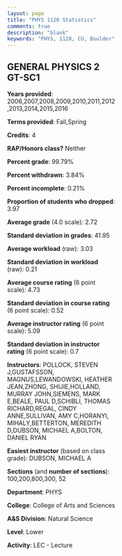 ```yaml
---
layout: page
title: "PHYS 1120 Statistics"
comments: true
description: "blank"
keywords: "PHYS, 1120, CU, Boulder"
--- 
```

<head>
<script src="https://ajax.googleapis.com/ajax/libs/jquery/2.1.3/jquery.min.js"></script>
<script src="https://dl.dropboxusercontent.com/s/pc42nxpaw1ea4o9/highcharts.js?dl=0"></script>
<!-- <script src="../assets/js/highcharts.js"></script> -->
<style type="text/css">@font-face {
	font-family: "Bebas Neue";
	src: url(https://www.filehosting.org/file/details/544349/BebasNeue%20Regular.otf) format("opentype");
	}
	h1.Bebas { 
		font-family: "Bebas Neue", Verdana, Tahoma;
	}
</style>
</head>
<body>
	<div id="container" style="float: right; width: 45%; height: 88%; margin-left: 2.5%; margin-right: 2.5%;"></div>
	<script language="JavaScript">
		$(document).ready(function() {
		var chart = {type: 'column'};
		var title = {text: 'Grade Distribution'};
		var xAxis = {categories: ['A','B','C','D','F'],crosshair: true};
		var yAxis = {min: 0,title: {text: 'Percentage'}};
		var tooltip = {headerFormat: '<center><b><span style="font-size:20px">{point.key}</span></b></center>',
		               pointFormat: '<td style="padding:0"><b>{point.y:.1f}%</b></td>',
		               footerFormat: '</table>',shared: true,useHTML: true};
		var plotOptions = {column: {pointPadding: 0.0,borderWidth: 0}};  
		var credits = {enabled: false};var series= [{name: 'Percent',data: [19.55,35.05,34.86,7.02,3.52,]}];
		var json = {};
		json.chart = chart;
		json.title = title;
		json.tooltip = tooltip;
		json.xAxis = xAxis;
		json.yAxis = yAxis;  
		json.series = series;
		json.plotOptions = plotOptions;  
		json.credits = credits;
		$('#container').highcharts(json);
	});
	</script>
</body>
			   
## GENERAL PHYSICS 2 GT-SC1

**Years provided**: 2006,2007,2008,2009,2010,2011,2012,2013,2014,2015,2016

**Terms provided**: Fall,Spring

**Credits**: 4

**RAP/Honors class?** Neither

**Percent grade**: 99.79%

**Percent withdrawn**: 3.84%

**Percent incomplete**: 0.21%

**Proportion of students who dropped**: 3.97

**Average grade** (4.0 scale): 2.72

**Standard deviation in grades**: 41.95

**Average workload** (raw): 3.03

**Standard deviation in workload** (raw): 0.21

**Average course rating** (6 point scale): 4.73

**Standard deviation in course rating** (6 point scale): 0.52

**Average instructor rating** (6 point scale): 5.09

**Standard deviation in instructor rating** (6 point scale): 0.7

**Instructors**: POLLOCK, STEVEN J,GUSTAFSSON, MAGNUS,LEWANDOWSKI, HEATHER JEAN,ZHONG, SHIJIE,HOLLAND, MURRAY JOHN,SIEMENS, MARK E,BEALE, PAUL D,SCHIBLI, THOMAS RICHARD,REGAL, CINDY ANNE,SULLIVAN, AMY C,HORANYI, MIHALY,BETTERTON, MEREDITH D,DUBSON, MICHAEL A,BOLTON, DANIEL RYAN

**Easiest instructor** (based on class grade): DUBSON, MICHAEL A

**Sections** (and **number of sections**): 100,200,800,300, 52

**Department**: PHYS

**College**: College of Arts and Sciences

**A&S Division**: Natural Science

**Level**: Lower

**Activity**: LEC - Lecture
